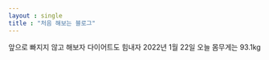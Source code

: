```yaml
---
layout : single
title : "처음 해보는 블로그"
---
```


앞으로 빠지지 않고 해보자
다이어트도 힘내자 
2022년 1월 22일 오늘 몸무게는 93.1kg
